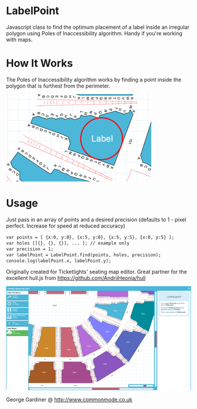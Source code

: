 # LabelPoint
Javascript class to find the optimum placement of a label inside an irregular polygon using Poles of Inaccessibility algorithm. Handy if you're working with maps.

# How It Works
The Poles of Inaccessibility algorithm works by finding a point inside the polygon that is furthest from the perimeter.

<img src="https://raw.githubusercontent.com/GeorgeGardiner/LabelPoint/master/readme-imgs/poles-algo.png" />

# Usage
Just pass in an array of points and a desired precision (defaults to 1 - pixel perfect. Increase for speed at reduced accuracy)
```
var points = [ {x:0, y:0}, {x:5, y:0}, {x:5, y:5}, {x:0, y:5} ];
var holes [[{}, {}, {}], ... ]; // example only
var precision = 1;
var labelPoint = LabelPoint.find(points, holes, precision);
console.log(labelPoint.x, labelPoint.y);
```

Originally created for Ticketlights' seating map editor. Great partner for the excellent hull.js from https://github.com/AndriiHeonia/hull

<img src="https://raw.githubusercontent.com/GeorgeGardiner/LabelPoint/master/readme-imgs/in-usage.png" />

George Gardiner @ http://www.commonmode.co.uk
